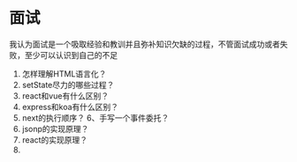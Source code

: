# 面试
我认为面试是一个吸取经验和教训并且弥补知识欠缺的过程，不管面试成功或者失败，至少可以认识到自己的不足

1. 怎样理解HTML语言化？
2. setState尽力的哪些过程？
3. react和vue有什么区别？
4. express和koa有什么区别？
5. next的执行顺序？
6、手写一个事件委托？
7. jsonp的实现原理？
8. react的实现原理？
9. 
